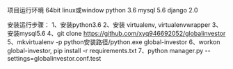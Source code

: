 项目运行环境
    64bit linux或window
    python 3.6
    mysql 5.6
    django 2.0

安装运行步骤：
    1、安装python3.6
    2、安装 virtualenv, virtualenvwrapper
    3、安装mysql5.6
    4、git clone https://github.com/xyq946692052/globalinvestor
    5、mkvirtualenv -p python安装路径/python.exe global-investor
    6、workon global-investor, pip install -r requirements.txt
    7、python manager.py --settings=globalinvestor.conf.test
